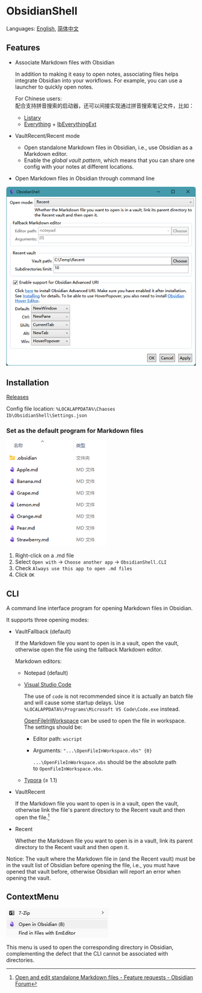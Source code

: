 # ObsidianShell
Languages: [English](README.md), [简体中文](README.zh-Hans.md)

## Features
- Associate Markdown files with Obsidian
  
  In addition to making it easy to open notes, associating files helps integrate Obsidian into your workflows. For example, you can use a launcher to quickly open notes.
  
  For Chinese users:  
  配合支持拼音搜索的启动器，还可以间接实现通过拼音搜索笔记文件，比如：
  - [Listary](https://www.listarypro.com/)
  - [Everything](https://www.voidtools.com/) + [IbEverythingExt](https://github.com/Chaoses-Ib/IbEverythingExt)
  
- VaultRecent/Recent mode
  - Open standalone Markdown files in Obsidian, i.e., use Obsidian as a Markdown editor.
  - Enable the *global vault pattern*, which means that you can share one config with your notes at different locations.
  
- Open Markdown files in Obsidian through command line

![](docs/GUI.png)

## Installation
[Releases](https://github.com/Chaoses-Ib/ObsidianShell/releases)

Config file location: `%LOCALAPPDATA%\Chaoses Ib\ObsidianShell\Settings.json`

### Set as the default program for Markdown files
![](images/File%20list.png)

1. Right-click on a .md file
2. Select `Open with` → `Choose another app` → `ObsidianShell.CLI`
3. Check `Always use this app to open .md files`
4. Click `OK`


## CLI
A command line interface program for opening Markdown files in Obsidian.

It supports three opening modes:
- VaultFallback (default)
  
  If the Markdown file you want to open is in a vault, open the vault, otherwise open the file using the fallback Markdown editor.

  Markdown editors:
  - Notepad (default)
  - [Visual Studio Code](https://code.visualstudio.com/)
  
    The use of `code` is not recommended since it is actually an batch file and will cause some startup delays. Use `%LOCALAPPDATA%\Programs\Microsoft VS Code\Code.exe` instead.

    [OpenFileInWorkspace](https://github.com/Chaoses-Ib/IbDOpusScripts#:~:text=Non%2DDOpus%20scripts%3A-,OpenFileInWorkspace,-Given%20a%20file) can be used to open the file in workspace. The settings should be:
    - Editor path: `wscript`
    - Arguments: `"...\OpenFileInWorkspace.vbs" {0}`
    
      `...\OpenFileInWorkspace.vbs` should be the absolute path to `OpenFileInWorkspace.vbs`.

  - [Typora](https://typora.io/) (≥ 1.1)
- VaultRecent
  
  If the Markdown file you want to open is in a vault, open the vault, otherwise link the file's parent directory to the Recent vault and then open the file.[^standalone]

- Recent
  
  Whether the Markdown file you want to open is in a vault, link its parent directory to the Recent vault and then open it.

Notice: The vault where the Markdown file in (and the Recent vault) must be in the vault list of Obsidian before opening the file, i.e., you must have opened that vault before, otherwise Obsidian will report an error when opening the vault.

## ContextMenu
![](images/ContextMenu.png)

This menu is used to open the corresponding directory in Obsidian, complementing the defect that the CLI cannot be associated with directories.


[^standalone]: [Open and edit standalone Markdown files - Feature requests - Obsidian Forum](https://forum.obsidian.md/t/open-and-edit-standalone-markdown-files/14977)